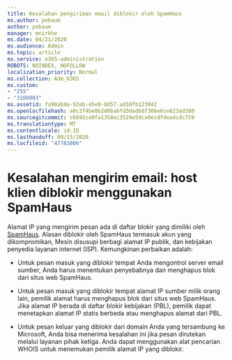 ```yaml
---
title: Kesalahan pengiriman email diblokir oleh SpamHaus
ms.author: pebaum
author: pebaum
manager: mnirkhe
ms.date: 04/21/2020
ms.audience: Admin
ms.topic: article
ms.service: o365-administration
ROBOTS: NOINDEX, NOFOLLOW
localization_priority: Normal
ms.collection: Adm_O365
ms.custom:
- "255"
- "3100003"
ms.assetid: fa98ab4a-92eb-45e9-8d57-ad10fb123042
ms.openlocfilehash: a0c2f4be0b2d8ba6fd3dadbdf306e6ce623ad380
ms.sourcegitcommit: c6692ce0fa1358ec3529e59ca0ecdfdea4cdc759
ms.translationtype: MT
ms.contentlocale: id-ID
ms.lasthandoff: 09/15/2020
ms.locfileid: "47783806"
---
```

# <a name="error-sending-email-client-host-blocked-using-spamhaus"></a>Kesalahan mengirim email: host klien diblokir menggunakan SpamHaus

Alamat IP yang mengirim pesan ada di daftar blokir yang dimiliki oleh [SpamHaus](https://go.microsoft.com/fwlink/p/?linkid=123245). Alasan diblokir oleh SpamHaus termasuk akun yang dikompromikan, Mesin disusupi berbagi alamat IP publik, dan kebijakan penyedia layanan internet (ISP). Kemungkinan perbaikan adalah:
  
- Untuk pesan masuk yang diblokir tempat Anda mengontrol server email sumber, Anda harus menentukan penyebabnya dan menghapus blok dari situs web SpamHaus.

- Untuk pesan masuk yang diblokir tempat alamat IP sumber milik orang lain, pemilik alamat harus menghapus blok dari situs web SpamHaus. Jika alamat IP berada di daftar blokir kebijakan (PBL), pemilik dapat menetapkan alamat IP statis berbeda atau menghapus alamat dari PBL.

- Untuk pesan keluar yang diblokir dari domain Anda yang tersambung ke Microsoft, Anda bisa menerima kesalahan ini jika pesan dirutekan melalui layanan pihak ketiga. Anda dapat menggunakan alat pencarian WHOIS untuk menemukan pemilik alamat IP yang diblokir.
